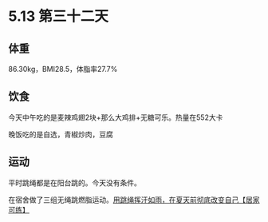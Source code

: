 # 5.13 第三十二天

## 体重

86.30kg，BMI28.5，体脂率27.7%

## 饮食

今天中午吃的是麦辣鸡翅2块+那么大鸡排+无糖可乐。热量在552大卡

晚饭吃的是自选，青椒炒肉，豆腐

## 运动

平时跳绳都是在阳台跳的。今天没有条件。

在宿舍做了三组无绳跳燃脂运动。[用跳绳挥汗如雨，在夏天前彻底改变自己【居家可练】](https://www.bilibili.com/video/BV1DZ4y127ce)